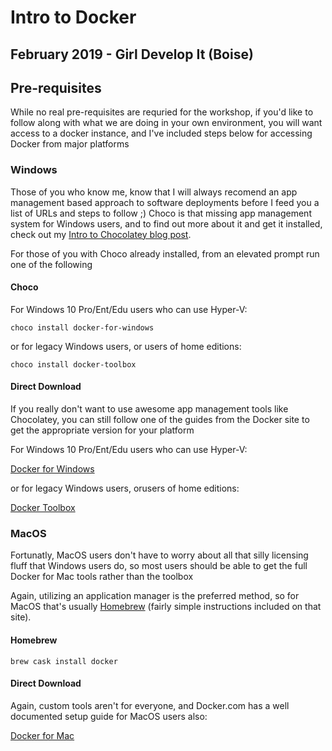 # Intro to Docker
## February 2019 - Girl Develop It (Boise)

## Pre-requisites

While no real pre-requisites are requried for the workshop, if you'd like to follow 
along with what we are doing in your own environment, you will want access to a docker 
instance, and I've included steps below for accessing Docker from major platforms

### Windows

Those of you who know me, know that I will always recomend an app management based approach 
to software deployments before I feed you a list of URLs and steps to follow ;)
Choco is that missing app management system for Windows users, and to find out more about it and 
get it installed, check out my [Intro to Chocolatey blog post](#).

For those of you with Choco already installed, from an elevated prompt run one of the following

#### Choco

For Windows 10 Pro/Ent/Edu users who can use Hyper-V:

`choco install docker-for-windows`

or for legacy Windows users, or users of home editions:

`choco install docker-toolbox`

#### Direct Download 

If you really don't want to use awesome app management tools like Chocolatey, you can still follow 
one of the guides from the Docker site to get the appropriate version for your platform

For Windows 10 Pro/Ent/Edu users who can use Hyper-V:

[Docker for Windows](https://hub.docker.com/editions/community/docker-ce-desktop-windows)

or for legacy Windows users, orusers of home editions:

[Docker Toolbox](https://docs.docker.com/toolbox/overview/)

### MacOS

Fortunatly, MacOS users don't have to worry about all that silly licensing fluff that Windows users do, so most users should be able to get the full Docker for Mac tools rather than the toolbox

Again, utilizing an application manager is the preferred method, so for MacOS that's usually [Homebrew](https://brew.sh/) (fairly simple instructions included on that site).

#### Homebrew

`brew cask install docker`

#### Direct Download

Again, custom tools aren't for everyone, and Docker.com has a well documented setup guide for MacOS users also:

[Docker for Mac](https://hub.docker.com/editions/community/docker-ce-desktop-mac)

